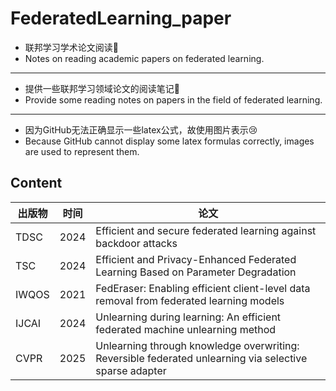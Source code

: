 # FederatedLearning_paper

- 联邦学习学术论文阅读🥳
- Notes on reading academic papers on federated learning.
--------------------
- 提供一些联邦学习领域论文的阅读笔记🤗
- Provide some reading notes on papers in the field of federated learning.
--------------------
- 因为GitHub无法正确显示一些latex公式，故使用图片表示😢
- Because GitHub cannot display some latex formulas correctly, images are used to represent them.

## Content
|出版物|时间|论文|
|-|-|-|
|TDSC |2024|	Efficient and secure federated learning against backdoor attacks|
|TSC	|2024| Efficient and Privacy-Enhanced Federated Learning Based on Parameter Degradation|
|IWQOS |2021|FedEraser: Enabling efficient client-level data removal from federated learning models|
|IJCAI |2024|Unlearning during learning: An efficient federated machine unlearning method|
|CVPR |2025|Unlearning through knowledge overwriting: Reversible federated unlearning via selective sparse adapter|